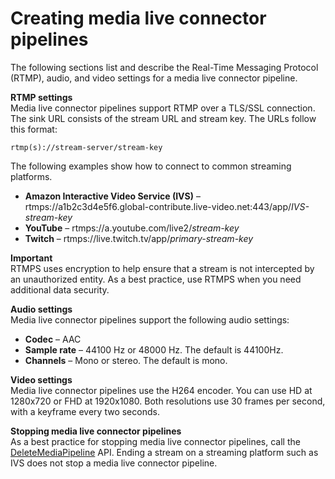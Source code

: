 # Creating media live connector pipelines<a name="connector-pipe-config"></a>

The following sections list and describe the Real\-Time Messaging Protocol \(RTMP\), audio, and video settings for a media live connector pipeline\.

**RTMP settings**  
Media live connector pipelines support RTMP over a TLS/SSL connection\. The sink URL consists of the stream URL and stream key\. The URLs follow this format:

`rtmp(s)://stream-server/stream-key`

The following examples show how to connect to common streaming platforms\.
+ **Amazon Interactive Video Service \(IVS\)** – rtmps://a1b2c3d4e5f6\.global\-contribute\.live\-video\.net:443/app/*IVS\-stream\-key*
+ **YouTube** – rtmps://a\.youtube\.com/live2/*stream\-key*
+ **Twitch** – rtmps://live\.twitch\.tv/app/*primary\-stream\-key*

**Important**  
RTMPS uses encryption to help ensure that a stream is not intercepted by an unauthorized entity\. As a best practice, use RTMPS when you need additional data security\.

**Audio settings**  
Media live connector pipelines support the following audio settings:
+ **Codec** – AAC
+ **Sample rate** – 44100 Hz or 48000 Hz\. The default is 44100Hz\.
+ **Channels** – Mono or stereo\. The default is mono\.

**Video settings**  
Media live connector pipelines use the H264 encoder\. You can use HD at 1280x720 or FHD at 1920x1080\. Both resolutions use 30 frames per second, with a keyframe every two seconds\.

**Stopping media live connector pipelines**  
As a best practice for stopping media live connector pipelines, call the [DeleteMediaPipeline](https://docs.aws.amazon.com/chime-sdk/latest/APIReference/API_DeleteMediaPipeline.html) API\. Ending a stream on a streaming platform such as IVS does not stop a media live connector pipeline\.